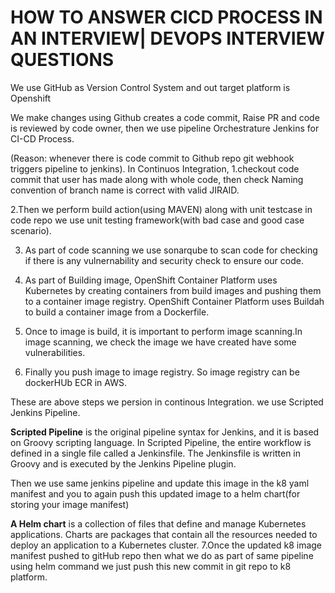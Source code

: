 # HOW TO ANSWER CICD PROCESS IN AN INTERVIEW| DEVOPS INTERVIEW QUESTIONS

We use GitHub as Version Control System and out target platform is Openshift

We make changes using Github creates a code commit, Raise PR and code is reviewed by code owner, then we use pipeline Orchestrature Jenkins for CI-CD Process.

(Reason: whenever there is code commit to Github repo git webhook triggers pipeline to jenkins).
In Continuos Integration, 
1.checkout code commit that user has made along with whole code, then check Naming convention of branch name is correct with valid JIRAID.

2.Then we perform build action(using MAVEN) along with unit testcase in code repo we use unit testing framework(with bad case and good case scenario).

3. As part of code scanning we use sonarqube to scan code for checking if there is any vulnernability and security check to ensure our code.
   
4. As part of Building image, OpenShift Container Platform uses Kubernetes by creating containers from build images and pushing them to a container image registry.
OpenShift Container Platform uses Buildah to build a container image from a Dockerfile.

5. Once to image is build, it is important to perform image scanning.In image scanning, we check the image we have created have some vulnerabilities.
   
6. Finally you push image to image registry. So image registry can be dockerHUb ECR in AWS.

These are above steps we persion in continous Integration. we use Scripted Jenkins Pipeline.

**Scripted Pipeline** is the original pipeline syntax for Jenkins, and it is based on Groovy scripting language. In Scripted Pipeline, the entire workflow is defined in a single file called a Jenkinsfile. The Jenkinsfile is written in Groovy and is executed by the Jenkins Pipeline plugin.

Then we use same jenkins pipeline and update this image in the k8 yaml manifest and you to again push this updated image to a helm chart(for storing your image manifest)

**A Helm chart** is a collection of files that define and manage Kubernetes applications. Charts are packages that contain all the resources needed to deploy an application to a Kubernetes cluster. 
7.Once the updated k8 image manifest pushed to gitHub repo then what we do as part of same pipeline using helm command we just push this new commit in git repo to k8 platform.
